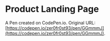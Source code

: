 # Product Landing Page

A Pen created on CodePen.io. Original URL: [https://codepen.io/zer0fr0st93/pen/GGmmmJ](https://codepen.io/zer0fr0st93/pen/GGmmmJ).



